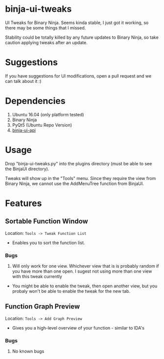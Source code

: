 # binja-ui-tweaks
UI Tweaks for Binary Ninja. Seems kinda stable, I just got it working, so there may be some things that I missed. 

Stability could be totally killed by any future updates to Binary Ninja, so take caution applying tweaks after an update.

# Suggestions

If you have suggestions for UI modifications, open a pull request and we can talk about it :)

# Dependencies 

1. Ubuntu 16.04 (only platform tested)
2. Binary Ninja
3. PyQt5 (Ubuntu Repo Version)
4. [binja-ui-api](http://www.github.com/nbsdx/binja-ui-api)

# Usage

Drop "binja-ui-tweaks.py" into the plugins directory (must be able to see the BinjaUI directory).

Tweaks will show up in the "Tools" menu. Since they require the view from Binary Ninja, we cannot use the AddMenuTree function from BinjaUI.

# Features

## Sortable Function Window

Location: `Tools -> Tweak Function List`

* Enables you to sort the function list.

### Bugs

1. Will only work for one view. Whichever view that is is probably random if you have more than one open. I sugest not using more than one view with this tweak currently
  * You might be able to enable the tweak, then open another view, but you probaly won't be able to enable the tweak for the new tab.

## Function Graph Preview

Location: `Tools -> Add Graph Preview`

* Gives you a high-level overview of your function - similar to IDA's

### Bugs

1. No known bugs
